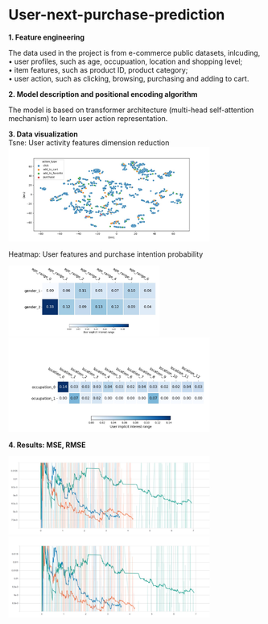 # User-next-purchase-prediction
**1. Feature engineering**<br>

The data used in the project is from e-commerce public datasets, inlcuding,<br>
•	user profiles, such as age, occupuation, location and shopping level; <br>
•	item features, such as product ID, product category;<br>
•	user action, such as clicking, browsing, purchasing and adding to cart.<br>

**2. Model description and positional encoding algorithm**<br>

The model is based on transformer architecture (multi-head self-attention mechanism) to learn user action representation.<br>

**3. Data visualization** <br>
Tsne: User activity features dimension reduction<br>
    <img src="https://github.com/Cathy-Z1900/My_Portfolio_Website/blob/main/images/TSE_dynamic.jpeg" width="400"/>

Heatmap: User features and purchase intention probability
<p float="left">
    <img src="https://github.com/Cathy-Z1900/My_Portfolio_Website/blob/main/images/age_gender_pro.jpeg" width="300"/> <img src="https://github.com/Cathy-Z1900/My_Portfolio_Website/blob/main/images/loc_oc_pro.jpeg" width="400"/></center>
</p>

**4. Results: MSE, RMSE** <br>
<p float="left">
    <img src="https://github.com/Cathy-Z1900/My_Portfolio_Website/blob/main/images/mse.jpg" width="400"/> <img src="https://github.com/Cathy-Z1900/My_Portfolio_Website/blob/main/images/rmse.jpg" width="400"/></center>
</p>
